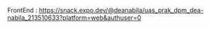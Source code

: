 FrontEnd :
https://snack.expo.dev/@deanabila/uas_prak_dpm_dea-nabila_213510633?platform=web&authuser=0
 
